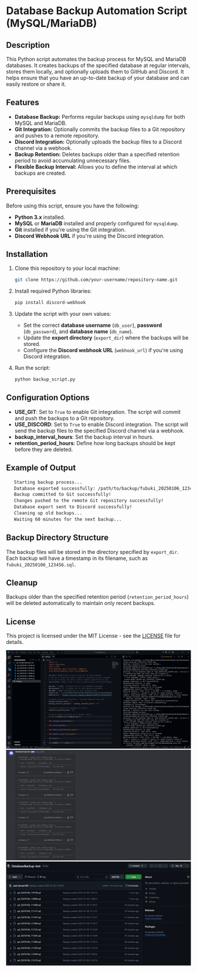 # Database Backup Automation Script (MySQL/MariaDB)

## Description
This Python script automates the backup process for MySQL and MariaDB databases. It creates backups of the specified database at regular intervals, stores them locally, and optionally uploads them to GitHub and Discord. It helps ensure that you have an up-to-date backup of your database and can easily restore or share it.

## Features
- **Database Backup:** Performs regular backups using `mysqldump` for both MySQL and MariaDB.
- **Git Integration:** Optionally commits the backup files to a Git repository and pushes to a remote repository.
- **Discord Integration:** Optionally uploads the backup files to a Discord channel via a webhook.
- **Backup Retention:** Deletes backups older than a specified retention period to avoid accumulating unnecessary files.
- **Flexible Backup Interval:** Allows you to define the interval at which backups are created.

## Prerequisites
Before using this script, ensure you have the following:
- **Python 3.x** installed.
- **MySQL** or **MariaDB** installed and properly configured for `mysqldump`.
- **Git** installed if you're using the Git integration.
- **Discord Webhook URL** if you're using the Discord integration.

## Installation

1. Clone this repository to your local machine:
   ```bash
   git clone https://github.com/your-username/repository-name.git

2. Install required Python libraries:
   ```bash
   pip install discord-webhook

3. Update the script with your own values:
   - Set the correct **database username** (`db_user`), **password** (`db_password`), and **database name** (`db_name`).
   - Update the **export directory** (`export_dir`) where the backups will be stored.
   - Configure the **Discord webhook URL** (`webhook_url`) if you're using Discord integration.

4. Run the script:
   ```bash
   python backup_script.py

## Configuration Options

- **USE_GIT**: Set to `True` to enable Git integration. The script will commit and push the backups to a Git repository.
- **USE_DISCORD**: Set to `True` to enable Discord integration. The script will send the backup files to the specified Discord channel via a webhook.
- **backup_interval_hours**: Set the backup interval in hours.
- **retention_period_hours**: Define how long backups should be kept before they are deleted.

## Example of Output
   ```bash
      Starting backup process...
      Database exported successfully: /path/to/backup/fubuki_20250106_123456.sql
      Backup committed to Git successfully!
      Changes pushed to the remote Git repository successfully!
      Database export sent to Discord successfully!
      Cleaning up old backups...
      Waiting 60 minutes for the next backup...
  ```

## Backup Directory Structure

The backup files will be stored in the directory specified by `export_dir`. Each backup will have a timestamp in its filename, such as `fubuki_20250106_123456.sql`.

## Cleanup

Backups older than the specified retention period (`retention_period_hours`) will be deleted automatically to maintain only recent backups.

## License

This project is licensed under the MIT License - see the [LICENSE](LICENSE) file for details.

![Explorer](readme_images/fileexplorer.png)
![Discord](readme_images/discord.png)
![Github](readme_images/github.png)
